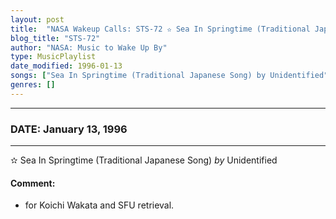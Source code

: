 ```yaml
---
layout: post
title:  "NASA Wakeup Calls: STS-72 ✫ Sea In Springtime (Traditional Japanese Song) by Unidentified ✧ January 13, 1996"
blog_title: "STS-72"
author: "NASA: Music to Wake Up By"
type: MusicPlaylist
date_modified: 1996-01-13
songs: ["Sea In Springtime (Traditional Japanese Song) by Unidentified"]
genres: []
---
```


----
### DATE: January 13, 1996
----
✫ Sea In Springtime (Traditional Japanese Song) *by* Unidentified  

#### Comment:
* for Koichi Wakata and SFU retrieval.



<br/>
<center>
	<a target="_blank"
	   href="https://twitter.com/intent/tweet?hashtags=Space,NASA,Playlist,NASAWakeupCalls,SpaceProgram&text=🚀 {{ page.author}}, {{ page.title }}. {{ site.url }}{{ page.url }}&via=nasawakeupcalls"><i class="fab fa-twitter" title="Tweet this page" alt="Tweet this page" style="font-size: 1.3em;"></i></a>
	&nbsp; 	<i class="fas fa-user-astronaut" style="font-size: 1.5em;"></i> &nbsp;
    <a id="custom_amazon_link"
       type="amzn" search="#"
       category="popular music">
    <i class="fab fa-amazon" style="font-size: 1.3em;"></i></a>
</center>

<!-- Randomly resolve an individual entry from a song array -->
<script src="/assets/javascript/seedrandom.min.js"></script>
<script>
  var wake_me_up = ["Sea In Springtime (Traditional Japanese Song) by Unidentified"];
  var prng = new Math.seedrandom();
  function randomSong() {
    song = wake_me_up[Math.floor(Math.random() * wake_me_up.length)];
    var amazon_link = document.getElementById("custom_amazon_link");
    amazon_link.setAttribute("search", song);
  }
  window.onload = randomSong();
</script>
